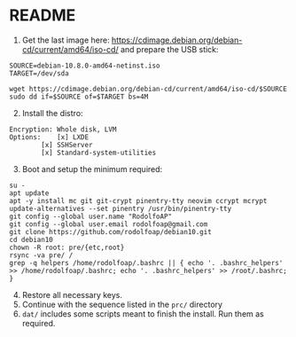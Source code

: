 # README

1. Get the last image here: https://cdimage.debian.org/debian-cd/current/amd64/iso-cd/ and prepare the USB stick:
```
SOURCE=debian-10.8.0-amd64-netinst.iso
TARGET=/dev/sda

wget https://cdimage.debian.org/debian-cd/current/amd64/iso-cd/$SOURCE
sudo dd if=$SOURCE of=$TARGET bs=4M
```

2. Install the distro:
```
Encryption:	Whole disk, LVM
Options: 	[x] LXDE
		[x] SSHServer
		[x] Standard-system-utilities
```

3. Boot and setup the minimum required:
```
su -
apt update
apt -y install mc git git-crypt pinentry-tty neovim ccrypt mcrypt
update-alternatives --set pinentry /usr/bin/pinentry-tty
git config --global user.name "RodolfoAP"
git config --global user.email rodolfoap@gmail.com
git clone https://github.com/rodolfoap/debian10.git
cd debian10
chown -R root: pre/{etc,root}
rsync -va pre/ /
grep -q helpers /home/rodolfoap/.bashrc || { echo '. .bashrc_helpers' >> /home/rodolfoap/.bashrc; echo '. .bashrc_helpers' >> /root/.bashrc; }
```

4. Restore all necessary keys.
5. Continue with the sequence listed in the `prc/` directory
6. `dat/` includes some scripts meant to finish the install. Run them as required.
